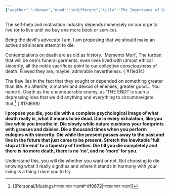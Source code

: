 ```yaml
---
{"weather":"unknown","mood":"indifferent","title":"The Importance of Dying","updated":"2023-01-15T02:33:39+06:00","latitude":23.78275167,"longitude":90.42144,"altitude":-32.8,"dg-publish":true,"dg-note-icon":3,"tags":["death"],"created":"2022-10-22T22:00:00+06:00","location":"Badda, Dhaka","permalink":"/personal/journal/the-supposed-last-year-of-my-life/the-importance-of-dying/","dgPassFrontmatter":true,"maturity":"1"}
---
```


The self-help and motivation industry depends immensely on our urge to live (or to live until we buy one more book or service).

Being the devil's advocate I am, I am proposing that we should make an active and sincere attempt to die.

Contemplations on death are as old as history. 'Memento Mori', The turban that will be one's funeral garments, even lives lived with utmost ethical sincerity, all the noble sacrifices point to our collective consciousness of death. Flawed they are, maybe, admirable nevertheless.
{ #11ed14}


The flaw lies in the fact that they sought or depended on something greater than life. An afterlife, a motherland devoid of enemies, greater good… You name it. Death as the unconquerable enemy, as 'THE END!' is such a depressing idea that we did anything and everything to circumnavigate that.[^1]
{ #17d698}


**I propose you die, you die with a complete psychological image of what death really is, what it means to be dead. Die in every exhalation, like you live while you breathe in. Die slowly while nature cushions your footprints with grasses and daisies. Die a thousand times when you perform eulogies with sincerity. Die while the present passes away to the past and live in the future that just came to be present. Stretch the inevitable 'full stop at the end' to a tapestry of fireflies. Die till you die completely and there is no more death, there is no 'no', and no 'more' for you.**

Understand this, you will die whether you want or not. But choosing to die knowing what it really signifies and where it stands in harmony with your living is a thing I dare you to try.

[^1]: [[Personal/Musings/সময়ের সাথে সংগ্রাম#^df0672\|সময়ের সাথে সংগ্রাম]]